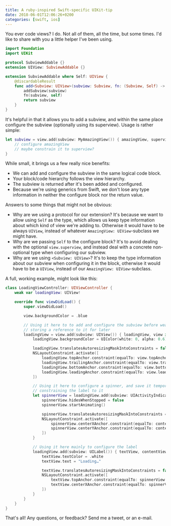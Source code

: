 ```yaml
---
title: A ruby-inspired Swift-specific UIKit-tip
date: 2018-06-01T12:06:26+0200
categories: [swift, ios]
---
```


You ever code views? I do. Not all of them, all the time, but some times. I'd
like to share with you a little helper I've been using.

```swift
import Foundation
import UIKit

protocol SubviewAddable {}
extension UIView: SubviewAddable {}

extension SubviewAddable where Self: UIView {
    @discardableResult
    func add<Subview: UIView>(subview: Subview, fn: (Subview, Self) -> Void) -> Subview {
        addSubview(subview)
        fn(subview, self)
        return subview
    }
}
```

It's helpful in that it allows you to add a subview, and within the same place
configure the subview (optionally using its superview). Usage is rather simple:

```swift
let subview = view.add(subview: MyAmazingView()) { amazingView, superview in
    // configure amazingView
    // maybe constrain it to superview?
}
```

While small, it brings us a few really nice benefits:

- We can add and configure the subview in the same logical code block.
- Your block/code hierarchy follows the view hierarchy.
- The subview is returned after it's been added and configured.
- Because we're using generics from Swift, we don't lose any type information
  in neither the configure block nor the return value.

Answers to some things that might not be obvious:

- Why are we using a protocol for our extension? It's because we want to allow
  using `Self` as the type, which allows us keep type information about which
  kind of view we're adding to. Otherwise it would have to be always `UIView`,
  instead of whatever `AmazingView: UIView`-subclass we might have.
- Why are we passing `Self` to the configure block? It's to avoid dealing with
  the optional `view.superview`, and instead deal with a concrete non-optional
  type when configuring our subview.
- Why are we using `<Subview: UIView>`? It's to keep the type information about
  our subview when configuring it in the block, otherwise it would have to be
  a `UIView`, instead of our `AmazingView: UIView`-subclass.

A full, working example, might look like this:

```swift
class LoadingViewController: UIViewController {
    weak var loadingView: UIView!

    override func viewDidLoad() {
        super.viewDidLoad()

        view.backgroundColor = .blue

        // Using it here to to add and configure the subview before weakly
        // storing a reference to it for later
        loadingView = view.add(subview: UIView()) { loadingView, view in
            loadingView.backgroundColor = UIColor(white: 0, alpha: 0.6)

            loadingView.translatesAutoresizingMaskIntoConstraints = false
            NSLayoutConstraint.activate([
                loadingView.topAnchor.constraint(equalTo: view.topAnchor),
                loadingView.trailingAnchor.constraint(equalTo: view.trailingAnchor),
                loadingView.bottomAnchor.constraint(equalTo: view.bottomAnchor),
                loadingView.leadingAnchor.constraint(equalTo: view.leadingAnchor)
            ])

            // Using it here to configure a spinner, and save it temporarily for
            // constraining the label to it
            let spinnerView = loadingView.add(subview: UIActivityIndicatorView()) { spinnerView, contentView in
                spinnerView.hidesWhenStopped = false
                spinnerView.startAnimating()

                spinnerView.translatesAutoresizingMaskIntoConstraints = false
                NSLayoutConstraint.activate([
                    spinnerView.centerXAnchor.constraint(equalTo: contentView.centerXAnchor),
                    spinnerView.centerYAnchor.constraint(equalTo: contentView.centerYAnchor)
                ])
            }

            // Using it here mainly to configure the label
            loadingView.add(subview: UILabel()) { textView, contentView in
                textView.textColor = .white
                textView.text = "Loading…"

                textView.translatesAutoresizingMaskIntoConstraints = false
                NSLayoutConstraint.activate([
                    textView.topAnchor.constraint(equalTo: spinnerView.bottomAnchor, constant: 8),
                    textView.centerXAnchor.constraint(equalTo: spinnerView.centerXAnchor)
                ])
            }
        }
    }
}
```

That's all! Any questions, or feedback? Send me a tweet, or an e-mail.
